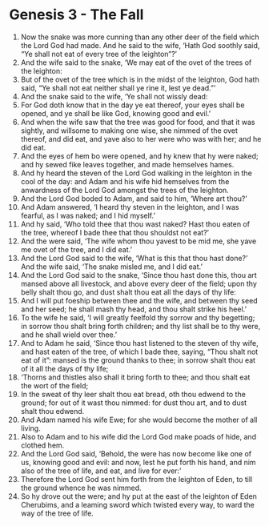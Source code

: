 # Genesis 3 - The Fall

1. Now the snake was more cunning than any other deer of the field which the
   Lord God had made. And he said to the wife, ‘Hath God soothly said, “Ye
   shall not eat of every tree of the leighton”?’
2. And the wife said to the snake, ‘We may eat of the ovet of the trees of the
   leighton:
3. But of the ovet of the tree which is in the midst of the leighton, God hath
   said, “Ye shall not eat  neither shall ye rine it, lest ye dead.”’
4. And the snake said to the wife, ‘Ye shall not wissly dead:
5. For God doth know that in the day ye eat thereof, your eyes shall be opened,
   and ye shall be like God, knowing good and evil.’
6. And when the wife saw that the tree was good for food, and that it was
   sightly, and willsome to making one wise, she nimmed of the ovet thereof,
   and did eat, and yave also to her were who was with her; and he did eat.
7. And the eyes of hem bo were opened, and hy knew that hy were naked; and hy
   sewed fike leaves together, and made hemselves hames.
8. And hy heard the steven of the Lord God walking in the leighton in the cool
   of the day: and Adam and his wife hid hemselves from the anwardness of the
   Lord God amongst the trees of the leighton.
9. And the Lord God boded to Adam, and said to him, ‘Where art thou?’
10. And Adam answered, ‘I heard thy steven in the leighton, and I was fearful,
    as I was naked; and I hid myself.’
11. And hy said, ‘Who told thee that thou wast naked? Hast thou eaten of the
    tree, whereof I bade thee that thou shouldst not eat?’
12. And the were said, ‘The wife whom thou yavest to be mid me, she yave me
    ovet of the tree, and I did eat.’
13. And the Lord God said to the wife, ‘What is this that thou hast done?’ And
    the wife said, ‘The snake misled me, and I did eat.’
14. And the Lord God said to the snake, ‘Since thou hast done this, thou art
    mansed above all livestock, and above every deer of the field; upon thy
    belly shalt thou go, and dust shalt thou eat all the days of thy life:
15. And I will put foeship between thee and the wife, and between thy seed and
    her seed; he shall mash thy head, and thou shalt strike his heel.’
16. To the wife he said, ‘I will greatly feelfold thy sorrow and thy begetting;
    in sorrow thou shalt bring forth children; and thy list shall be to thy
    were, and he shall wield over thee.’
17. And to Adam he said, ‘Since thou hast listened to the steven of thy wife,
    and hast eaten of the tree, of which I bade thee, saying, “Thou shalt not
    eat of it”: mansed is the ground thanks to thee; in sorrow shalt thou eat
    of it all the days of thy life;
18. ‘Thorns and thistles also shall it bring forth to thee; and thou shalt eat
    the wort of the field;
19. In the sweat of thy leer shalt thou eat bread, oth thou edwend to the
    ground; for out of it wast thou nimmed: for dust thou art, and to dust
    shalt thou edwend.
20. And Adam named his wife Ewe; for she would become the mother of all living.
21. Also to Adam and to his wife did the Lord God make poads of hide, and
    clothed hem.
22. And the Lord God said, ‘Behold, the were has now become like one of us,
    knowing good and evil: and now, lest he put forth his hand, and nim also of
    the tree of life, and eat, and live for ever:’
23. Therefore the Lord God sent him forth from the leighton of Eden, to till
    the ground whence he was nimmed.
24. So hy drove out the were; and hy put at the east of the leighton of Eden
    Cherubims, and a leaming sword which twisted every way, to ward the way of
    the tree of life.

<!-- Abbreviations -->


<!-- Footnotes -->
[^anwardness]: A created word coming from *anward* 'present, in one's presence'
    + *-ness* 'showing state or condition'. Essentially, it means "the state or
      condition of being present or in one's presence" or "presence".

<!-- BUFFER -->
